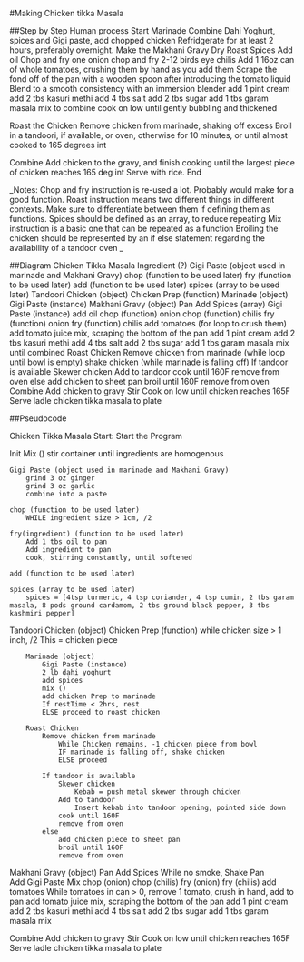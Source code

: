 #Making Chicken tikka Masala

##Step by Step Human process
Start
Marinade
    Combine Dahi Yoghurt, spices and Gigi paste, add chopped chicken
    Refridgerate for at least 2 hours, preferably overnight.
Make the Makhani Gravy
    Dry Roast Spices
    Add oil
    Chop and fry one onion
    chop and fry 2-12 birds eye chilis
    Add 1 16oz can of whole tomatoes, crushing them by hand as you add them
    Scrape the fond off of the pan with a wooden spoon after introducing the tomato liquid
    Blend to a smooth consistency with an immersion blender
    add 1 pint cream
    add 2 tbs kasuri methi
    add 4 tbs salt
    add 2 tbs sugar
    add 1 tbs garam masala
    mix to combine
    cook on low until gently bubbling and thickened

Roast the Chicken
    Remove chicken from marinade, shaking off excess
    Broil in a tandoori, if available, or oven, otherwise for 10 minutes, or until almost cooked to 165 degrees int


Combine
    Add chicken to the gravy, and finish cooking until the largest piece of chicken reaches 165 deg int
    Serve with rice.
End

_Notes: Chop and fry instruction is re-used a lot.  Probably would make for a good function.
Roast instruction means two different things in different contexts.  Make sure to differentiate between them if defining them as functions.
Spices should be defined as an array, to reduce repeating
Mix instruction is a basic one that can be repeated as a function
Broiling the chicken should be represented by an if else statement regarding the availability of a tandoor oven
_

##Diagram
Chicken Tikka Masala
    Ingredient (?)
    Gigi Paste (object used in marinade and Makhani Gravy)
    chop (function to be used later)
    fry (function to be used later)
    add (function to be used later)
    spices (array to be used later)
    Tandoori Chicken (object)
        Chicken Prep (function)
        Marinade (object)
                Gigi Paste (instance)
    Makhani Gravy (object)
        Pan
        Add Spices (array)
        Gigi Paste (instance)
        add oil
        chop (function) onion
        chop (function) chilis
        fry (function) onion
        fry (function) chilis
        add tomatoes (for loop to crush them)
        add tomato juice
        mix, scraping the bottom of the pan
        add 1 pint cream
        add 2 tbs kasuri methi
        add 4 tbs salt
        add 2 tbs sugar
        add 1 tbs garam masala
        mix until combined
    Roast Chicken
        Remove chicken from marinade (while loop until bowl is empty)
        shake chicken (while marinade is falling off)
        If tandoor is available
            Skewer chicken
            Add to tandoor
            cook until 160F
            remove from oven
        else
            add chicken to sheet pan
            broil until 160F
            remove from oven
    Combine
        Add chicken to gravy
        Stir
        Cook on low until chicken reaches 165F
    Serve
        ladle chicken tikka masala to plate



##Pseudocode

Chicken Tikka Masala
Start: Start the Program

Init
    Mix ()
        stir container until ingredients are homogenous
        
    Gigi Paste (object used in marinade and Makhani Gravy)
        grind 3 oz ginger
        grind 3 oz garlic
        combine into a paste

    chop (function to be used later)
        WHILE ingredient size > 1cm, /2

    fry(ingredient) (function to be used later)
        Add 1 tbs oil to pan
        Add ingredient to pan
        cook, stirring constantly, until softened

    add (function to be used later)
    
    spices (array to be used later)
        spices = [4tsp turmeric, 4 tsp coriander, 4 tsp cumin, 2 tbs garam masala, 8 pods ground cardamom, 2 tbs ground black pepper, 3 tbs kashmiri pepper]


Tandoori Chicken (object)
        Chicken Prep (function)
            while chicken size > 1 inch, /2
            This = chicken piece

        Marinade (object)
            Gigi Paste (instance)
            2 lb dahi yoghurt
            add spices
            mix ()
            add chicken Prep to marinade
            If restTime < 2hrs, rest
            ELSE proceed to roast chicken
        
        Roast Chicken
            Remove chicken from marinade
                While Chicken remains, -1 chicken piece from bowl
                IF marinade is falling off, shake chicken
                ELSE proceed
            
            If tandoor is available
                Skewer chicken
                    Kebab = push metal skewer through chicken
                Add to tandoor
                    Insert kebab into tandoor opening, pointed side down
                cook until 160F
                remove from oven
            else
                add chicken piece to sheet pan
                broil until 160F
                remove from oven

Makhani Gravy (object)
        Pan
        Add Spices
        While no smoke, Shake Pan             
        Add Gigi Paste 
        Mix
        chop (onion)
        chop (chilis)
        fry (onion)
        fry (chilis) 
        add tomatoes
            While tomatoes in can > 0, remove 1 tomato, crush in hand, add to pan
        add tomato juice
        mix, scraping the bottom of the pan
        add 1 pint cream
        add 2 tbs kasuri methi
        add 4 tbs salt
        add 2 tbs sugar
        add 1 tbs garam masala
        mix

Combine
        Add chicken to gravy
        Stir
        Cook on low until chicken reaches 165F
    Serve
        ladle chicken tikka masala to plate

